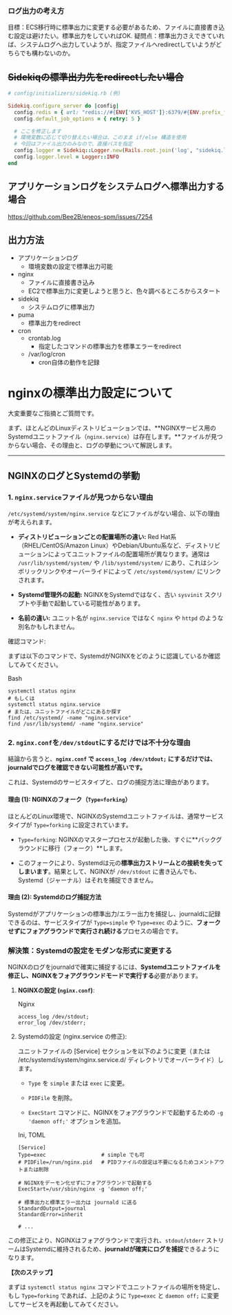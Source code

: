 ### ログ出力の考え方
目標：ECS移行時に標準出力に変更する必要があるため、ファイルに直接書き込む設定は避けたい。標準出力をしていればOK.
疑問点：標準出力さえできていれば、システムログへ出力していようが、指定ファイルへredirectしていようがどちらでも構わないのか。

## ~~Sidekiqの標準出力先をredirectしたい場合~~
```ruby
# config/initializers/sidekiq.rb (例)

Sidekiq.configure_server do |config|
  config.redis = { url: "redis://#{ENV['KVS_HOST']}:6379/#{ENV.prefix_fetch('SIDEKIQ_REDIS_DB', 8)}" }
  config.default_job_options = { retry: 5 }

  # ここを修正します
  # 環境変数に応じて切り替えたい場合は、このまま if/else 構造を使用
  # 今回はファイル出力のみなので、直接パスを指定
  config.logger = Sidekiq::Logger.new(Rails.root.join('log', "sidekiq.log"))
  config.logger.level = Logger::INFO
end
```

## アプリケーションログをシステムログへ標準出力する場合
https://github.com/Bee2B/eneos-spm/issues/7254

## 出力方法
- アプリケーションログ
	- 環境変数の設定で標準出力可能
- nginx
	- ファイルに直接書き込み
	- EC2で標準出力に変更しようと思うと、色々調べるところからスタート
- sidekiq
	- システムログに標準出力
- puma
	- 標準出力をredirect
- cron
	- crontab.log
		- 指定したコマンドの標準出力を標準エラーをredirect
	- /var/log/cron
		- cron自体の動作を記録


# nginxの標準出力設定について
大変重要なご指摘とご質問です。

まず、ほとんどのLinuxディストリビューションでは、**NGINXサービス用のSystemdユニットファイル（`nginx.service`）は存在します。**ファイルが見つからない場合、その理由と、ログの挙動について解説します。

---

## NGINXのログとSystemdの挙動

### 1. `nginx.service`ファイルが見つからない理由

`/etc/systemd/system/nginx.service` などにファイルがない場合、以下の理由が考えられます。

- **ディストリビューションごとの配置場所の違い:** Red Hat系（RHEL/CentOS/Amazon Linux）やDebian/Ubuntu系など、ディストリビューションによってユニットファイルの配置場所が異なります。通常は `/usr/lib/systemd/system/` や `/lib/systemd/system/` にあり、これはシンボリックリンクやオーバーライドによって `/etc/systemd/system/` にリンクされます。
    
- **Systemd管理外の起動:** NGINXをSystemdではなく、古い `sysvinit` スクリプトや手動で起動している可能性があります。
    
- **名前の違い:** ユニット名が `nginx.service` ではなく `nginx` や `httpd` のような別名かもしれません。
    

確認コマンド:

まずは以下のコマンドで、SystemdがNGINXをどのように認識しているか確認してみてください。

Bash

```
systemctl status nginx
# もしくは
systemctl status nginx.service
# または、ユニットファイルがどこにあるか探す
find /etc/systemd/ -name "nginx.service"
find /usr/lib/systemd/ -name "nginx.service"
```

### 2. `nginx.conf`を`/dev/stdout`にするだけでは不十分な理由

結論から言うと、**`nginx.conf` で `access_log /dev/stdout;` にするだけでは、journaldでログを確認できない可能性が高いです。**

これは、Systemdのサービスタイプと、ログの捕捉方法に理由があります。

#### 理由 (1): NGINXのフォーク（`Type=forking`）

ほとんどのLinux環境で、NGINXのSystemdユニットファイルは、通常サービスタイプが `Type=forking` に設定されています。

- `Type=forking`: NGINXのマスタープロセスが起動した後、すぐに**バックグラウンドに移行（フォーク）**します。
    
- このフォークにより、Systemdは元の**標準出力ストリームとの接続を失ってしまいます**。結果として、NGINXが `/dev/stdout` に書き込んでも、Systemd（ジャーナル）はそれを捕捉できません。
    

#### 理由 (2): Systemdのログ捕捉方法

Systemdがアプリケーションの標準出力/エラー出力を捕捉し、journaldに記録できるのは、サービスタイプが `Type=simple` や `Type=exec` のように、**フォークせずにフォアグラウンドで実行され続ける**プロセスの場合です。

### 解決策：Systemdの設定をモダンな形式に変更する

NGINXのログをjournaldで確実に捕捉するには、**Systemdユニットファイルを修正し、NGINXをフォアグラウンドモードで実行する**必要があります。

1. **NGINXの設定 (`nginx.conf`)**:
    
    Nginx
    
    ```
    access_log /dev/stdout;
    error_log /dev/stderr;
    ```
    
2. Systemdの設定 (nginx.service の修正):
    
    ユニットファイルの [Service] セクションを以下のように変更（または /etc/systemd/system/nginx.service.d/ ディレクトリでオーバーライド）します。
    
    - `Type` を `simple` または `exec` に変更。
        
    - `PIDFile` を削除。
        
    - `ExecStart` コマンドに、NGINXをフォアグラウンドで起動するための `-g 'daemon off;'` オプションを追加。
        
    
    Ini, TOML
    
    ```
    [Service]
    Type=exec                  # simple でも可
    # PIDFile=/run/nginx.pid   # PIDファイルの設定は不要になるためコメントアウトまたは削除
    
    # NGINXをデーモン化せずにフォアグラウンドで起動する
    ExecStart=/usr/sbin/nginx -g 'daemon off;' 
    
    # 標準出力と標準エラー出力は journald に送る
    StandardOutput=journal
    StandardError=inherit
    
    # ...
    ```
    

この修正により、NGINXはフォアグラウンドで実行され、`stdout`/`stderr` ストリームはSystemdに維持されるため、**journaldが確実にログを捕捉**できるようになります。

**【次のステップ】**

まずは `systemctl status nginx` コマンドでユニットファイルの場所を特定し、もし `Type=forking` であれば、上記のように `Type=exec` と `daemon off;` に変更してサービスを再起動してみてください。